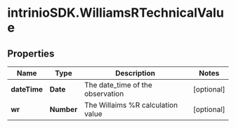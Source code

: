 # intrinioSDK.WilliamsRTechnicalValue

## Properties
Name | Type | Description | Notes
------------ | ------------- | ------------- | -------------
**dateTime** | **Date** | The date_time of the observation | [optional] 
**wr** | **Number** | The Willaims %R calculation value | [optional] 


